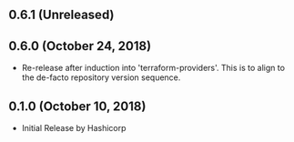 ## 0.6.1 (Unreleased)
## 0.6.0 (October 24, 2018)

- Re-release after induction into 'terraform-providers'. This is to align to the de-facto repository version sequence.

## 0.1.0 (October 10, 2018)

- Initial Release by Hashicorp
